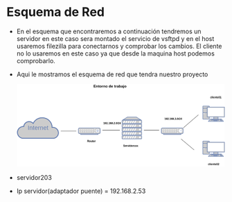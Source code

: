 # Esquema de Red 

 - En el esquema que encontraremos a continuación tendremos un servidor en este caso sera montado el servicio de vsftpd y en el host usaremos filezilla para conectarnos y comprobar los cambios. El cliente no lo usaremos en este caso ya que desde la maquina host podemos comprobarlo.


  
* Aqui le mostramos el esquema de red que tendra nuestro proyecto

   ![captura4.png](/capturas/captura4.PNG)
   
   
   
 * servidor203
 * Ip servidor(adaptador puente) = 192.168.2.53
 
 



